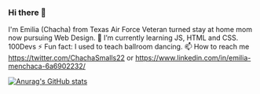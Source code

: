 ### Hi there 👋 

I'm Emilia (Chacha) from Texas
Air Force Veteran turned stay at home mom now pursuing Web Design.
🌱 I’m currently learning JS, HTML and CSS. 100Devs
⚡ Fun fact: I used to teach ballroom dancing.
📫 How to reach me https://twitter.com/ChachaSmalls22 or https://www.linkedin.com/in/emilia-menchaca-6a6902232/

[![Anurag's GitHub stats](https://github-readme-stats.vercel.app/api?username=ChachaSmalls)](https://github.com/anuraghazra/github-readme-stats)
